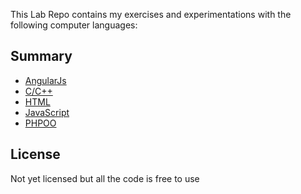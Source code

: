 This Lab Repo contains my exercises and experimentations with the following computer languages:

## Summary 

- [AngularJs](angular/)
- [C/C++](c/)
- [HTML](html/)
- [JavaScript](javascript/)
- [PHPOO](php-oop/)


## License

Not yet licensed but all the code is free to use
